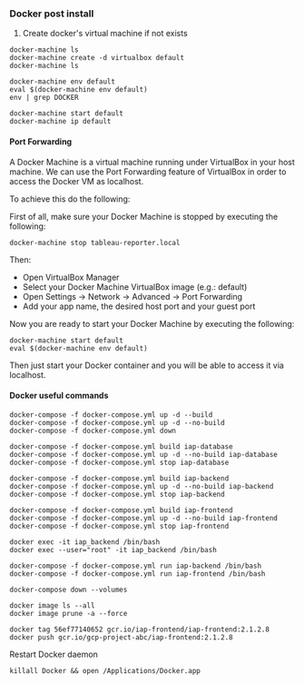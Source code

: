 ### Docker post install
1. Create docker's virtual machine if not exists
```
docker-machine ls
docker-machine create -d virtualbox default
docker-machine ls

docker-machine env default
eval $(docker-machine env default)
env | grep DOCKER

docker-machine start default
docker-machine ip default
```
#### Port Forwarding
A Docker Machine is a virtual machine running under VirtualBox in your host machine. We can use the Port Forwarding feature of VirtualBox in order to access the Docker VM as localhost.

To achieve this do the following:

First of all, make sure your Docker Machine is stopped by executing the following:
```
docker-machine stop tableau-reporter.local
```
Then:
* Open VirtualBox Manager
* Select your Docker Machine VirtualBox image (e.g.: default)
* Open Settings -> Network -> Advanced -> Port Forwarding
* Add your app name, the desired host port and your guest port

Now you are ready to start your Docker Machine by executing the following:
```
docker-machine start default
eval $(docker-machine env default)
```

Then just start your Docker container and you will be able to access it via localhost.

#### Docker useful commands
```
docker-compose -f docker-compose.yml up -d --build
docker-compose -f docker-compose.yml up -d --no-build
docker-compose -f docker-compose.yml down

docker-compose -f docker-compose.yml build iap-database
docker-compose -f docker-compose.yml up -d --no-build iap-database
docker-compose -f docker-compose.yml stop iap-database

docker-compose -f docker-compose.yml build iap-backend
docker-compose -f docker-compose.yml up -d --no-build iap-backend
docker-compose -f docker-compose.yml stop iap-backend

docker-compose -f docker-compose.yml build iap-frontend
docker-compose -f docker-compose.yml up -d --no-build iap-frontend
docker-compose -f docker-compose.yml stop iap-frontend

docker exec -it iap_backend /bin/bash
docker exec --user="root" -it iap_backend /bin/bash

docker-compose -f docker-compose.yml run iap-backend /bin/bash
docker-compose -f docker-compose.yml run iap-frontend /bin/bash

docker-compose down --volumes

docker image ls --all
docker image prune -a --force

docker tag 56ef77140652 gcr.io/iap-frontend/iap-frontend:2.1.2.8
docker push gcr.io/gcp-project-abc/iap-frontend:2.1.2.8
```

Restart Docker daemon
```
killall Docker && open /Applications/Docker.app
```
